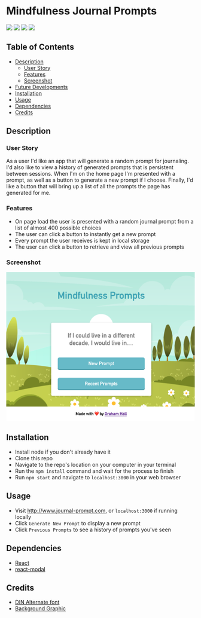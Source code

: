 # Mindfulness Journal Prompts

![](https://img.shields.io/github/license/ghall89/mindfulness-prompts?style=for-the-badge)
![](https://img.shields.io/netlify/e42ca796-708c-410d-852e-7315694c5304?style=for-the-badge)
![](https://img.shields.io/github/languages/top/ghall89/mindfulness-prompts?style=for-the-badge)
![](https://img.shields.io/github/last-commit/ghall89/mindfulness-prompts/main?style=for-the-badge)

## Table of Contents

- [Description](#description)
  - [User Story](#user-story)
  - [Features](#features)
  - [Screenshot](#screenshot)
- [Future Developments](#future-developments)
- [Installation](#installation)
- [Usage](#usage)
- [Dependencies](#dependencies)
- [Credits](#credits)

## Description

### User Story

As a user I'd like an app that will generate a random prompt for journaling. I'd also like to view a history of generated prompts that is persistent between sessions. When I'm on the home page I'm presented with a prompt, as well as a button to generate a new prompt if I choose. Finally, I'd like a button that will bring up a list of all the prompts the page has generated for me.

### Features

- On page load the user is presented with a random journal prompt from a list of almost 400 possible choices
- The user can click a button to instantly get a new prompt
- Every prompt the user receives is kept in local storage
- The user can click a button to retrieve and view all previous prompts

### Screenshot

![](./screenshot.png)

## Installation

- Install node if you don't already have it
- Clone this repo
- Navigate to the repo's location on your computer in your terminal
- Run the `npm install` command and wait for the process to finish
- Run `npm start` and navigate to `localhost:3000` in your web browser

## Usage

- Visit http://www.journal-prompt.com, or `localhost:3000` if running locally
- Click `Generate New Prompt` to display a new prompt
- Click `Previous Prompts` to see a history of prompts you've seen

## Dependencies

- [React](https://reactjs.org)
- [react-modal](https://www.npmjs.com/package/react-modal)

## Credits

- [DIN Alternate font](https://www.cufonfonts.com/font/din-alternate)
- [Background Graphic](https://www.vecteezy.com/vector-art/2072726-spring-nature-landscape)
